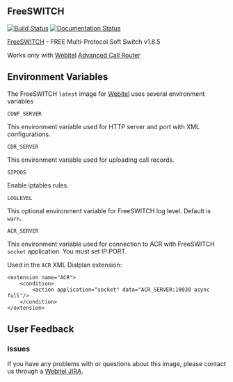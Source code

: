 ## FreeSWITCH

[![Build Status](https://travis-ci.org/webitel/docker-freeswitch.svg?branch=master)](https://travis-ci.org/webitel/docker-freeswitch) [![Documentation Status](https://readthedocs.org/projects/webitel/badge/?version=latest)](http://api.webitel.com/en/latest/?badge=latest)


[FreeSWITCH](http://www.freeswitch.org/) - FREE Multi-Protocol Soft Switch v1.8.5

Works only with [Webitel](http://webitel.ua/) [Advanced Call Router](https://github.com/webitel/acr)

## Environment Variables

The FreeSWITCH `latest` image for [Webitel](http://webitel.ua/) uses several environment variables

`CONF_SERVER`

This environment variable used for HTTP server and port with XML configurations.

`CDR_SERVER`

This environment variable used for uploading call records.

`SIPDOS`

Enable iptables rules.

`LOGLEVEL`

This optional environment variable for FreeSWITCH log level. Default is `warn`.

`ACR_SERVER`

This environment variable used for connection to ACR with FreeSWITCH `socket` application. You must set IP:PORT.

Used in the `ACR` XML Dialplan extension:

    <extension name="ACR">
        <condition>
            <action application="socket" data="ACR_SERVER:10030 async full"/>
        </condition>
    </extension>

## User Feedback

### Issues
If you have any problems with or questions about this image, please contact us through a [Webitel JIRA](https://my.webitel.com/).

